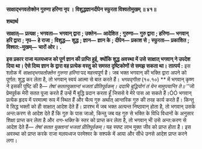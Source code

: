 **साक्षाद्भगवतोक्तेन गुरुणा हरिणा नृप ।** **विशुद्धज्ञानदीपेन स्फुरता विश्वतोमुखम् ॥ ४१॥** 

**शब्दार्थ** 

**साक्षात्—** **प्रत्यक्ष** **; भगवता—** **भगवान् द्वारा** **; उक्तेन—** **आदेशित** **; गुरुणा—** **गुरु द्वारा** **; हरिणा—** **भगवान् हरि द्वारा** **; नृप—** **हे राजा** **;** **विशुद्ध—** **शुद्ध** **; ज्ञान—** **ज्ञान के** **; दीपेन—** **प्रकाश से** **; स्फुरता—** **प्रकाशित** **; विश्वत:-मुखम्—** **चारों ओर।** **.** 

**इस प्रकार राजा मलयध्वज को पूर्ण ज्ञान की प्राप्ति हुई, क्योंकि शुद्ध अवस्था में उसे** **साक्षात् भगवान् ने उपदेश दिया था। ऐसे दिव्य ज्ञान के द्वारा वह प्रत्येक वस्तु को समस्त** **दृष्टिकोणों से समझ सकता था।** **तात्पर्य :** इस श्लोक में *साक्षाद्भगवतोक्तेन गुरुणा हरिणा* पद महत्त्वपूर्ण है। जब भक्त भगवान् की भक्ति द्वारा अपने को पूर्णत: शुद्ध कर लेता है, तो भगवान् स्वयं आत्मा से बात करते हैं। *भगवद्गीता* (१०.१०) ** में भगवान् कृष्ण ने इसकी पुष्टि की है— *तेषां सततयुक्तानां भजतां प्रीतिपूर्वकम्।* *ददामि बुद्धियोगं तं येन मामुपयान्ति ते॥* ''जो प्रेमपूर्वक मेरी सतत पूजा करते हैं उन्हें मैं बुद्धि प्रदान करता हूँ जिससे वे मेरे पास आ सकते हैं।ÓÓ भगवान् प्रत्येक हृदय में परमात्मा रूप में स्थित हैं और चैत्य गुरु अर्थात् आन्तरिक गुरु की तरह कार्य करते हैं। किन्तु वे सिद्ध भक्तों को ही साक्षात् आदेश देते हैं। प्रारश्भ में जब भक्त अत्यन्त निष्ठावान् होता है, तो भगवान् उसके अन्त:करण से आदेश देते हैं कि गुरु के पास जाओ, किन्तु जब वह गुरु से भक्ति के विधि विधानों के अनुसार शिक्षा प्राप्त कर लेता है और *राग-भक्ति* के स्तर को प्राप्त कर लेता है, तो भगवान् भी उसे अन्त:करण से आदेश देते हैं— *तेषां सतत युक्तानां भजतां* *प्रीतिपूर्वकम्।* यह स्पष्ट लाभ मुक्त जीव को प्राप्त होता है। इस अवस्था को प्राप्त करके राजा मलयध्वज परमेश्वर के सश्पर्क में आया और सीधे उनसे आदेश प्राप्त करने लगा।  